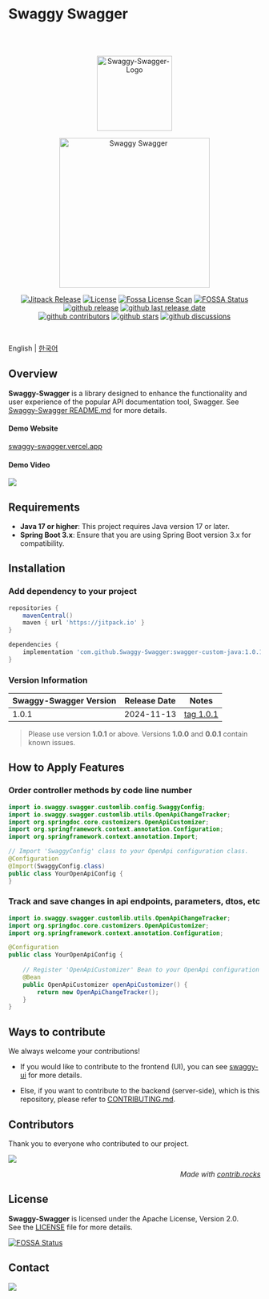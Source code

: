 # Swaggy Swagger
<br/>
<br/>
<p align="center">
<img src="https://github.com/user-attachments/assets/b3c3a16d-43aa-4689-8857-dab31f75f601" width="150" alt="Swaggy-Swagger-Logo" />
</p>
<p align="center">
  <img src="https://github.com/user-attachments/assets/13513534-6217-4c10-abdc-cd228fcca076" width="300" alt="Swaggy Swagger" />
</p>
<p align="center">
  <a href="https://jitpack.io/#Swaggy-Swagger/swagger-custom-java" target="_blank"><img src="https://jitpack.io/v/Swaggy-Swagger/swagger-custom-java.svg" alt="Jitpack Release"/></a>
  <a href="./LICENSE" target="_blank"><img src="https://img.shields.io/github/license/Swaggy-Swagger/swagger-custom-java?logo=github&color=blue" alt="License"/></a>
  <a href="https://app.fossa.com/projects/git%2Bgithub.com%2FSwaggy-Swagger%2Fswagger-custom-java?ref=badge_shield" target="_blank"><img src="https://app.fossa.com/api/projects/git%2Bgithub.com%2FSwaggy-Swagger%2Fswagger-custom-java.svg?type=shield&issueType=license" alt="Fossa License Scan" /></a>
<a href="https://app.fossa.com/projects/git%2Bgithub.com%2FSwaggy-Swagger%2Fswagger-custom-java?ref=badge_shield&issueType=security" target="_blank"><img src="https://app.fossa.com/api/projects/git%2Bgithub.com%2FSwaggy-Swagger%2Fswagger-custom-java.svg?type=shield&issueType=security" alt="FOSSA Status"/></a>
  <a href="https://github.com/Swaggy-Swagger/swagger-custom-java"><img src="https://img.shields.io/github/v/release/Swaggy-Swagger/swagger-custom-java?logo=github" alt="github release"/></a>
  <a href="https://github.com/Swaggy-Swagger/swagger-custom-java"><img src="https://img.shields.io/github/release-date/Swaggy-Swagger/swagger-custom-java?color=blue&logo=github" alt="github last release date" /></a>
<br>
  <a href="https://github.com/Swaggy-Swagger/swagger-custom-java/graphs/contributors" target="_blank"><img src="https://img.shields.io/github/contributors-anon/Swaggy-Swagger/swagger-custom-java?logo=github&color=blue" alt="github contributors" /></a>
  <a href="https://github.com/Swaggy-Swagger/swagger-custom-java"><img src="https://img.shields.io/github/stars/Swaggy-Swagger/swagger-custom-java?logo=github" alt="github stars" /></a>
  <a href="https://github.com/Swaggy-Swagger/swagger-custom-java"><img src="https://img.shields.io/github/discussions/Swaggy-Swagger/swagger-custom-java?logo=github&color=blue" alt="github discussions" /></a>
</p>
</br>


English | [한국어](https://github.com/Swaggy-Swagger/swagger-custom-java/blob/main/ReadMe_Korean.md) 
## Overview
**Swaggy-Swagger** is a library designed to enhance the functionality and user experience of the popular API documentation tool, Swagger.
See [Swaggy-Swagger README.md](https://github.com/Swaggy-Swagger) for more details.


#### Demo Website 
[swaggy-swagger.vercel.app](https://swaggy-swagger.vercel.app/#/)


#### Demo Video
<div>
<a href="https://www.youtube.com/watch?v=oD8ShZGQrqo"><img src="https://img.shields.io/badge/YOUTUBE-FF0000?style=for-the-badge&logo=YouTube&logoColor=white&link=https://www.youtube.com/watch?v=oD8ShZGQrqo"/></a>
</div>


## Requirements
- **Java 17 or higher**: This project requires Java version 17 or later.
- **Spring Boot 3.x**: Ensure that you are using Spring Boot version 3.x for compatibility.

## Installation
### Add dependency to your project
```groovy
repositories {
    mavenCentral()
    maven { url 'https://jitpack.io' }
}

dependencies {
    implementation 'com.github.Swaggy-Swagger:swagger-custom-java:1.0.1'
}
```

### Version Information
| Swaggy-Swagger Version | Release Date | Notes                                                                 |
|--------------------|--------------|-----------------------------------------------------------------------|
| 1.0.1            | 2024-11-13   | [tag 1.0.1](https://github.com/Swaggy-Swagger/swagger-custom-java/tree/1.0.1)  |

> Please use version **1.0.1** or above. Versions **1.0.0** and **0.0.1** contain known issues.

## How to Apply Features

### Order controller methods by code line number
```java
import io.swaggy.swagger.customlib.config.SwaggyConfig;
import io.swaggy.swagger.customlib.utils.OpenApiChangeTracker;
import org.springdoc.core.customizers.OpenApiCustomizer;
import org.springframework.context.annotation.Configuration;
import org.springframework.context.annotation.Import;

// Import 'SwaggyConfig' class to your OpenApi configuration class.
@Configuration
@Import(SwaggyConfig.class)
public class YourOpenApiConfig {
}
```
### Track and save changes in api endpoints, parameters, dtos, etc
```java
import io.swaggy.swagger.customlib.utils.OpenApiChangeTracker;
import org.springdoc.core.customizers.OpenApiCustomizer;
import org.springframework.context.annotation.Configuration;

@Configuration
public class YourOpenApiConfig {
    
    // Register 'OpenApiCustomizer' Bean to your OpenApi configuration class.
    @Bean
    public OpenApiCustomizer openApiCustomizer() {
        return new OpenApiChangeTracker();
    }
}
```

## Ways to contribute
We always welcome your contributions!
* If you would like to contribute to the frontend (UI), you can see [swaggy-ui](https://github.com/Swaggy-Swagger/swaggy-ui?tab=readme-ov-file#ways-to-contribute) for more details.


* Else, if you want to contribute to the backend (server-side), which is this repository, please refer to [CONTRIBUTING.md](https://github.com/Swaggy-Swagger/swagger-custom-java/blob/main/CONTRIBUTING.md).


## Contributors

Thank you to everyone who contributed to our project.

<a href="https://github.com/Swaggy-Swagger/swagger-custom-java/graphs/contributors">
  <img src="https://contrib.rocks/image?repo=Swaggy-Swagger/swagger-custom-java" />
</a>

_<div align=right>Made with <a href="https://contrib.rocks">contrib.rocks</a></div>_


## License
**Swaggy-Swagger** is licensed under the Apache License, Version 2.0.  
See the [LICENSE](./LICENSE) file for more details.

[![FOSSA Status](https://app.fossa.com/api/projects/git%2Bgithub.com%2FSwaggy-Swagger%2Fswagger-custom-java.svg?type=large)](https://app.fossa.com/projects/git%2Bgithub.com%2FSwaggy-Swagger%2Fswagger-custom-java?ref=badge_large)


## Contact
<a href="mailto:clcc001@naver.com"><img src="https://img.shields.io/badge/mail-d14836?style=flat-square&logo=Gmail&logoColor=white&link=clcc001@naver.com"/></a>
